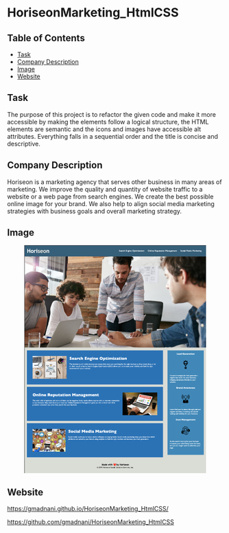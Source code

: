 # HoriseonMarketing_HtmlCSS

## Table of Contents
- [Task](#task)
- [Company Description](#company-description)
- [Image](#image)
- [Website](#website)

## Task
The purpose of this project is to refactor the given code and make it more accessible by making the elements follow a logical structure, the HTML elements are semantic and the icons and images have accessible alt attributes. Everything falls in a sequential order and the title is concise and descriptive.

## Company Description 
Horiseon is a marketing agency that serves other business in many areas of marketing. We improve the quality and quantity of website traffic to a website or a web page from search engines. We create the best possible online image for your brand. We also help to align social media marketing strategies with business goals and overall marketing strategy.

## Image
<figure align="center">
  <img src="./assets/images/HM_HtmlPg.png"  width="700" >
</figure>

## Website
https://gmadnani.github.io/HoriseonMarketing_HtmlCSS/

https://github.com/gmadnani/HoriseonMarketing_HtmlCSS
